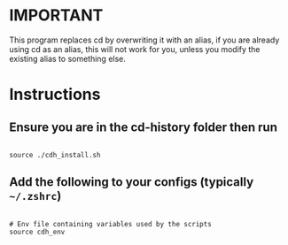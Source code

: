 # IMPORTANT

This program replaces cd by overwriting it with an alias, if you are already 
using cd as an alias, this will not work for you, unless you modify the 
existing alias to something else.

# Instructions

## Ensure you are in the cd-history folder then run

```[BASH]

source ./cdh_install.sh

```

## Add the following to your configs (typically ```~/.zshrc```)

```[BASH]

# Env file containing variables used by the scripts
source cdh_env

```

